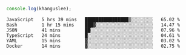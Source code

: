 ```js
console.log(khanguslee);
```

<!--START_SECTION:waka-->

```text
JavaScript   5 hrs 39 mins   ████████████████▒░░░░░░░░   65.02 %
Bash         1 hr 15 mins    ███▓░░░░░░░░░░░░░░░░░░░░░   14.47 %
JSON         41 mins         ██░░░░░░░░░░░░░░░░░░░░░░░   07.96 %
TypeScript   24 mins         █░░░░░░░░░░░░░░░░░░░░░░░░   04.61 %
YAML         15 mins         ▓░░░░░░░░░░░░░░░░░░░░░░░░   03.02 %
Docker       14 mins         ▓░░░░░░░░░░░░░░░░░░░░░░░░   02.75 %
```

<!--END_SECTION:waka-->

<!--
**khanguslee/khanguslee** is a ✨ _special_ ✨ repository because its `README.md` (this file) appears on your GitHub profile.

Here are some ideas to get you started:

- 🔭 I’m currently working on ...
- 🌱 I’m currently learning ...
- 👯 I’m looking to collaborate on ...
- 🤔 I’m looking for help with ...
- 💬 Ask me about ...
- 📫 How to reach me: ...
- 😄 Pronouns: ...
- ⚡ Fun fact: ...
-->
